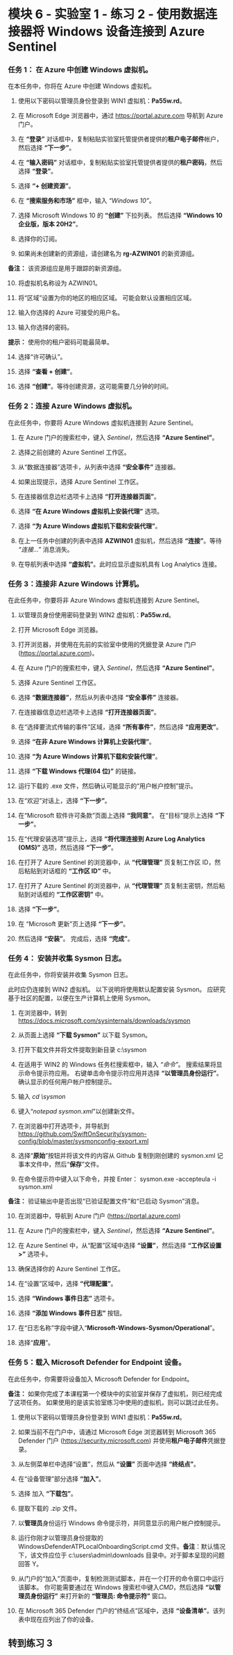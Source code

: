 ﻿# 模块 6 - 实验室 1 - 练习 2 - 使用数据连接器将 Windows 设备连接到 Azure Sentinel

### 任务 1： 在 Azure 中创建 Windows 虚拟机。

在本任务中，你将在 Azure 中创建 Windows 虚拟机。

1. 使用以下密码以管理员身份登录到 WIN1 虚拟机：**Pa55w.rd**。  

2. 在 Microsoft Edge 浏览器中，通过 https://portal.azure.com 导航到 Azure 门户。

3. 在 **“登录”** 对话框中，复制粘贴实验室托管提供者提供的**租户电子邮件**帐户，然后选择 **“下一步”**。

4. 在 **“输入密码”** 对话框中，复制粘贴实验室托管提供者提供的**租户密码**，然后选择 **“登录”**。

5. 选择 **“+ 创建资源”**。

6. 在 **“搜索服务和市场”** 框中，输入 *“Windows 10”*。 

7. 选择 Microsoft Windows 10 的 **“创建”** 下拉列表。  然后选择 **“Windows 10 企业版，版本 20H2”**。

8. 选择你的订阅。

9. 如果尚未创建新的资源组，请创建名为 **rg-AZWIN01** 的新资源组。

**备注：** 该资源组应是用于跟踪的新资源组。  

10. 将虚拟机名称设为 AZWIN01。

11. 将“区域”设置为你的地区的相应区域。  可能会默认设置相应区域。

12. 输入你选择的 Azure 可接受的用户名。

13. 输入你选择的密码。 

**提示：** 使用你的租户密码可能最简单。

14. 选择“许可确认”。

15. 选择 **“查看 + 创建”**。

16. 选择 **“创建”**。等待创建资源，这可能需要几分钟的时间。

### 任务 2：连接 Azure Windows 虚拟机。

在此任务中，你要将 Azure Windows 虚拟机连接到 Azure Sentinel。

1. 在 Azure 门户的搜索栏中，键入 *Sentinel*，然后选择 **“Azure Sentinel”**。

2. 选择之前创建的 Azure Sentinel 工作区。

3. 从“数据连接器”选项卡，从列表中选择 **“安全事件”** 连接器。

4. 如果出现提示，选择 Azure Sentinel 工作区。

5. 在连接器信息边栏选项卡上选择 **“打开连接器页面”**。

6. 选择 **“在 Azure Windows 虚拟机上安装代理”** 选项。

7. 选择 **“为 Azure Windows 虚拟机下载和安装代理”**。

8. 在上一任务中创建的列表中选择 **AZWIN01** 虚拟机，然后选择 **“连接”**。等待 *“连接...”* 消息消失。

9. 在导航列表中选择 **“虚拟机”**。此时应显示虚拟机具有 Log Analytics 连接。

### 任务 3：连接非 Azure Windows 计算机。

在此任务中，你要将非 Azure Windows 虚拟机连接到 Azure Sentinel。

1. 以管理员身份使用密码登录到 WIN2 虚拟机：**Pa55w.rd**。  

2. 打开 Microsoft Edge 浏览器。

3. 打开浏览器，并使用在先前的实验室中使用的凭据登录 Azure 门户 (https://portal.azure.com)。

4. 在 Azure 门户的搜索栏中，键入 *Sentinel*，然后选择 **“Azure Sentinel”**。

5. 选择 Azure Sentinel 工作区。

6. 选择 **“数据连接器”**，然后从列表中选择 **“安全事件”** 连接器。

7. 在连接器信息边栏选项卡上选择 **“打开连接器页面”**。

8. 在“选择要流式传输的事件”区域，选择 **“所有事件”**，然后选择 **“应用更改”**。

9. 选择 **“在非 Azure Windows 计算机上安装代理”**。

10. 选择 **“为 Azure Windows 计算机下载和安装代理”**。 

11. 选择 **“下载 Windows 代理(64 位)”** 的链接。

12. 运行下载的 .exe 文件，然后确认可能显示的“用户帐户控制”提示。

13. 在“欢迎”对话上，选择 **“下一步”**。

14. 在“Microsoft 软件许可条款”页面上选择 **“我同意”**。  在“目标”提示上选择 **“下一步”**。

15. 在“代理安装选项”提示上，选择 **“将代理连接到 Azure Log Analytics (OMS)”** 选项，然后选择 **“下一步”**。

16. 在打开了 Azure Sentinel 的浏览器中，从 **“代理管理”** 页复制工作区 ID，然后粘贴到对话框的 **“工作区 ID”** 中。 

17. 在打开了 Azure Sentinel 的浏览器中，从 **“代理管理”** 页复制主密钥，然后粘贴到对话框的 **“工作区密钥”** 中。 

18. 选择 **“下一步”**。

19. 在 “Microsoft 更新”页上选择 **“下一步”**。

20. 然后选择 **“安装”**。  完成后，选择 **“完成”**。

### 任务 4： 安装并收集 Sysmon 日志。

在此任务中，你将安装并收集 Sysmon 日志。

此时应仍连接到 WIN2 虚拟机。  以下说明将使用默认配置安装 Sysmon。  应研究基于社区的配置，以便在生产计算机上使用 Sysmon。

1. 在浏览器中，转到 https://docs.microsoft.com/sysinternals/downloads/sysmon

2. 从页面上选择 **“下载 Sysmon”** 以下载 Sysmon。

3. 打开下载文件并将文件提取到新目录 c:\sysmon

4. 在适用于 WIN2 的 Windows 任务栏搜索框中，输入 *“命令”*。  搜索结果将显示命令提示符应用。  右键单击命令提示符应用并选择 **“以管理员身份运行”**。  确认显示的任何用户帐户控制提示。

5. 输入 *cd \sysmon*

6. 键入“*notepad sysmon.xml*”以创建新文件。

7. 在浏览器中打开选项卡，并导航到 https://github.com/SwiftOnSecurity/sysmon-config/blob/master/sysmonconfig-export.xml

8. 选择“**原始**”按钮并将该文件的内容从 Github 复制到刚创建的 sysmon.xml 记事本文件中，然后“**保存**”文件。

9. 在命令提示符中键入以下命令，并按 Enter：
    sysmon.exe -accepteula -i sysmon.xml

**备注：**  验证输出中是否出现“已验证配置文件”和“已启动 Sysmon”消息。

10. 在浏览器中，导航到 Azure 门户 (https://portal.azure.com) 

11. 在 Azure 门户的搜索栏中，键入 *Sentinel*，然后选择 **“Azure Sentinel”**。

12. 在 Azure Sentinel 中，从“配置”区域中选择 **“设置”**，然后选择 **“工作区设置 >”** 选项卡。

13. 确保选择你的 Azure Sentinel 工作区。

14. 在“设置”区域中，选择 **“代理配置”**。

15. 选择 **“Windows 事件日志”** 选项卡。

16. 选择 **“添加 Windows 事件日志”** 按钮。

17. 在“日志名称”字段中键入“**Microsoft-Windows-Sysmon/Operational**”。

18. 选择“**应用**”。

### 任务 5：载入 Microsoft Defender for Endpoint 设备。

在此任务中，你需要将设备加入 Microsoft Defender for Endpoint。

**备注：** 如果你完成了本课程第一个模块中的实验室并保存了虚拟机，则已经完成了这项任务。  如果使用的是该实验室练习中使用的虚拟机，则可以跳过此任务。

1. 使用以下密码以管理员身份登录到 WIN1 虚拟机：**Pa55w.rd**。  

2. 如果当前不在门户中，请通过 Microsoft Edge 浏览器转到 Microsoft 365 Defender 门户 (https://security.microsoft.com) 并使用**租户电子邮件**凭据登录。

3. 从左侧菜单栏中选择“设置”，然后从 **“设置”** 页面中选择 **“终结点”**。

4. 在“设备管理”部分选择 **“加入”**。

5. 选择 加入 **“下载包”**。

6. 提取下载的 .zip 文件。

7. 以**管理员**身份运行 Windows 命令提示符，并同意显示的用户帐户控制提示。

8. 运行你刚才以管理员身份提取的 WindowsDefenderATPLocalOnboardingScript.cmd 文件。**备注**：默认情况下，该文件应位于 c:\users\admin\downloads 目录中。对于脚本呈现的问题回答 Y。 

9. 从门户的“加入”页面中，复制检测测试脚本，并在一个打开的命令窗口中运行该脚本。  你可能需要通过在 Windows 搜索栏中键入*CMD*，然后选择 **“以管理员身份运行”** 来打开新的 **“管理员: 命令提示符”** 窗口。

10. 在 Microsoft 365 Defender 门户的“终结点”区域中，选择 **“设备清单”**。该列表中现在应列出了你的设备。

## 转到练习 3
